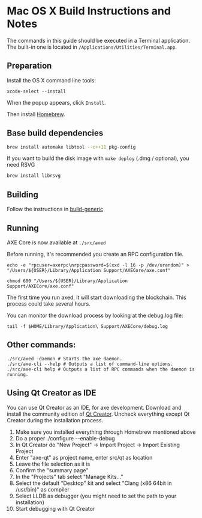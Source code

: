 Mac OS X Build Instructions and Notes
====================================
The commands in this guide should be executed in a Terminal application.
The built-in one is located in `/Applications/Utilities/Terminal.app`.

Preparation
-----------
Install the OS X command line tools:

`xcode-select --install`

When the popup appears, click `Install`.

Then install [Homebrew](https://brew.sh).

Base build dependencies
-----------------------

```bash
brew install automake libtool --c++11 pkg-config
```

If you want to build the disk image with `make deploy` (.dmg / optional), you need RSVG
```bash
brew install librsvg
```

Building
--------

Follow the instructions in [build-generic](build-generic.md)

Running
-------

AXE Core is now available at `./src/axed`

Before running, it's recommended you create an RPC configuration file.

    echo -e "rpcuser=axerpc\nrpcpassword=$(xxd -l 16 -p /dev/urandom)" > "/Users/${USER}/Library/Application Support/AXECore/axe.conf"

    chmod 600 "/Users/${USER}/Library/Application Support/AXECore/axe.conf"

The first time you run axed, it will start downloading the blockchain. This process could take several hours.

You can monitor the download process by looking at the debug.log file:

    tail -f $HOME/Library/Application\ Support/AXECore/debug.log

Other commands:
-------

    ./src/axed -daemon # Starts the axe daemon.
    ./src/axe-cli --help # Outputs a list of command-line options.
    ./src/axe-cli help # Outputs a list of RPC commands when the daemon is running.

Using Qt Creator as IDE
------------------------
You can use Qt Creator as an IDE, for axe development.
Download and install the community edition of [Qt Creator](https://www.qt.io/download/).
Uncheck everything except Qt Creator during the installation process.

1. Make sure you installed everything through Homebrew mentioned above
2. Do a proper ./configure --enable-debug
3. In Qt Creator do "New Project" -> Import Project -> Import Existing Project
4. Enter "axe-qt" as project name, enter src/qt as location
5. Leave the file selection as it is
6. Confirm the "summary page"
7. In the "Projects" tab select "Manage Kits..."
8. Select the default "Desktop" kit and select "Clang (x86 64bit in /usr/bin)" as compiler
9. Select LLDB as debugger (you might need to set the path to your installation)
10. Start debugging with Qt Creator
